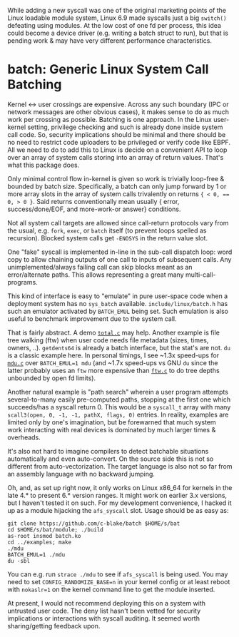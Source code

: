 While adding a new syscall was one of the original marketing points of the Linux
loadable module system, Linux 6.9 made syscalls just a big `switch()` defeating
using modules.  At the low cost of one fd per process, this idea could become a
device driver (e.g. writing a batch struct to run), but that is pending work &
may have very different performance characteristics.

# batch: Generic Linux System Call Batching

Kernel <-> user crossings are expensive.  Across any such boundary (IPC or
network messages are other obvious cases), it makes sense to do as much work per
crossing as possible.  Batching is one approach.  In the Linux user-kernel
setting, privilege checking and such is already done inside system call code.
So, security implications should be minimal and there should be no need to
restrict code uploaders to be privileged or verify code like EBPF.  All we need
to do to add this to Linux is decide on a convenient API to loop over an array
of system calls storing into an array of return values.  That's what this
package does.

Only minimal control flow in-kernel is given so work is trivially loop-free &
bounded by batch size.  Specifically, a batch can only jump forward by 1 or more
array slots in the array of system calls trivalently on returns `{ < 0, == 0, >
0 }`.  Said returns conventionally mean usually { error, success/done/EOF, and
more-work-or answer} conditions.

Not all system call targets are allowed since call-return protocols vary from
the usual, e.g.  `fork`, `exec`, or `batch` itself (to prevent loops spelled as
recursion).  Blocked system calls get `-ENOSYS` in the return value slot.

One "fake" syscall is implemented in-line in the sub-call dispatch loop: word
copy to allow chaining outputs of one call to inputs of subsequent calls.  Any
unimplemented/always failing call can skip blocks meant as an error/alternate
paths.  This allows representing a great many multi-call-programs.

This kind of interface is easy to "emulate" in pure user-space code when a
deployment system has no `sys_batch` available.  `include/linux/batch.h` has
such an emulator activated by `BATCH_EMUL` being set.  Such emulation is also
useful to benchmark improvement due to the system call.

That is fairly abstract.  A demo [`total.c`](examples/total.c) may help.
Another example is file tree walking (ftw) when user code needs file metadata
(sizes, times, owners, ..).  `getdents64` is already a batch interface, but the
stat's are not.  `du` is a classic example here.  In personal timings, I see
~1.3x speed-ups for [`mdu.c`](examples/mdu.c) over `BATCH_EMUL=1 mdu` (and ~1.7x
speed-ups vs GNU `du` since the latter probably uses an `ftw` more expensive
than [`ftw.c`](examples/ftw.c) to do tree depths unbounded by open fd limits).

Another natural example is "path search" wherein a user program attempts
several-to-many easily pre-computed paths, stopping at the first one which
succeeds/has a syscall return 0.  This would be a `syscall_t` array with many
`scall3(open, 0, -1, -1, pathX, flags, 0)` entries.  In reality, examples are
limited only by one's imagination, but be forewarned that much system work
interacting with real devices is dominated by much larger times & overheads.

It's also not hard to imagine compilers to detect batchable situations
automatically and even auto-convert.  On the source side this is not so
different from auto-vectorization.  The target language is also not so far
from an assembly language with no backward jumping.

Oh, and, as set up right now, it only works on Linux x86\_64 for kernels in the
late 4.* to present 6.* version ranges.  It might work on earlier 3.x versions,
but I haven't tested it on such.  For my development convenience, I hacked it up
as a module hijacking the `afs_syscall` slot.  Usage should be as easy as:

```
git clone https://github.com/c-blake/batch $HOME/s/bat
cd $HOME/s/bat/module; ./build
as-root insmod batch.ko
cd ../examples; make
./mdu
BATCH_EMUL=1 ./mdu
du -sbl
```
You can e.g. run `strace ./mdu` to see if `afs_syscall` is being used.  You may
need to set `CONFIG_RANDOMIZE_BASE=n` in your kernel config or at least reboot
with `nokaslr=1` on the kernel command line to get the module inserted.

At present, I would not recommend deploying this on a system with untrusted
user code.  The deny list hasn't been vetted for security implications or
interactions with syscall auditing.  It seemed worth sharing/getting feedback
upon.
